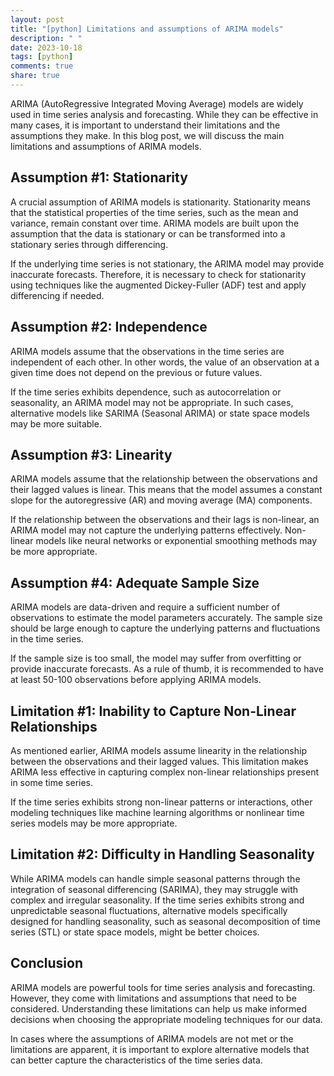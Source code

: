 ```yaml
---
layout: post
title: "[python] Limitations and assumptions of ARIMA models"
description: " "
date: 2023-10-18
tags: [python]
comments: true
share: true
---
```


ARIMA (AutoRegressive Integrated Moving Average) models are widely used in time series analysis and forecasting. While they can be effective in many cases, it is important to understand their limitations and the assumptions they make. In this blog post, we will discuss the main limitations and assumptions of ARIMA models.

## Assumption #1: Stationarity

A crucial assumption of ARIMA models is stationarity. Stationarity means that the statistical properties of the time series, such as the mean and variance, remain constant over time. ARIMA models are built upon the assumption that the data is stationary or can be transformed into a stationary series through differencing.

If the underlying time series is not stationary, the ARIMA model may provide inaccurate forecasts. Therefore, it is necessary to check for stationarity using techniques like the augmented Dickey-Fuller (ADF) test and apply differencing if needed.

## Assumption #2: Independence

ARIMA models assume that the observations in the time series are independent of each other. In other words, the value of an observation at a given time does not depend on the previous or future values.

If the time series exhibits dependence, such as autocorrelation or seasonality, an ARIMA model may not be appropriate. In such cases, alternative models like SARIMA (Seasonal ARIMA) or state space models may be more suitable.

## Assumption #3: Linearity

ARIMA models assume that the relationship between the observations and their lagged values is linear. This means that the model assumes a constant slope for the autoregressive (AR) and moving average (MA) components.

If the relationship between the observations and their lags is non-linear, an ARIMA model may not capture the underlying patterns effectively. Non-linear models like neural networks or exponential smoothing methods may be more appropriate.

## Assumption #4: Adequate Sample Size

ARIMA models are data-driven and require a sufficient number of observations to estimate the model parameters accurately. The sample size should be large enough to capture the underlying patterns and fluctuations in the time series.

If the sample size is too small, the model may suffer from overfitting or provide inaccurate forecasts. As a rule of thumb, it is recommended to have at least 50-100 observations before applying ARIMA models.

## Limitation #1: Inability to Capture Non-Linear Relationships

As mentioned earlier, ARIMA models assume linearity in the relationship between the observations and their lagged values. This limitation makes ARIMA less effective in capturing complex non-linear relationships present in some time series.

If the time series exhibits strong non-linear patterns or interactions, other modeling techniques like machine learning algorithms or nonlinear time series models may be more appropriate.

## Limitation #2: Difficulty in Handling Seasonality

While ARIMA models can handle simple seasonal patterns through the integration of seasonal differencing (SARIMA), they may struggle with complex and irregular seasonality. If the time series exhibits strong and unpredictable seasonal fluctuations, alternative models specifically designed for handling seasonality, such as seasonal decomposition of time series (STL) or state space models, might be better choices.

## Conclusion

ARIMA models are powerful tools for time series analysis and forecasting. However, they come with limitations and assumptions that need to be considered. Understanding these limitations can help us make informed decisions when choosing the appropriate modeling techniques for our data.

In cases where the assumptions of ARIMA models are not met or the limitations are apparent, it is important to explore alternative models that can better capture the characteristics of the time series data.